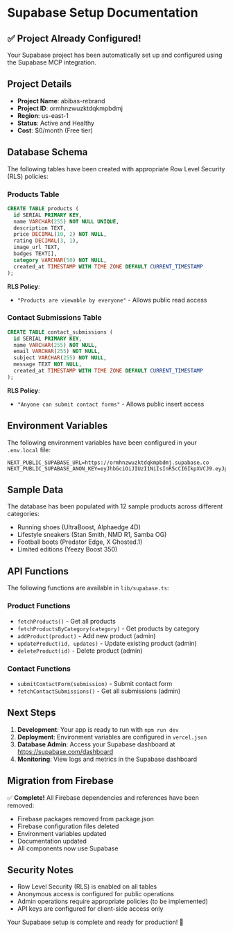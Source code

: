 # Supabase Setup Documentation

## ✅ Project Already Configured!

Your Supabase project has been automatically set up and configured using the Supabase MCP integration.

## Project Details

- **Project Name**: abibas-rebrand
- **Project ID**: ormhnzwuzktdqkmpbdmj
- **Region**: us-east-1
- **Status**: Active and Healthy
- **Cost**: $0/month (Free tier)

## Database Schema

The following tables have been created with appropriate Row Level Security (RLS) policies:

### Products Table
```sql
CREATE TABLE products (
  id SERIAL PRIMARY KEY,
  name VARCHAR(255) NOT NULL UNIQUE,
  description TEXT,
  price DECIMAL(10, 2) NOT NULL,
  rating DECIMAL(3, 1),
  image_url TEXT,
  badges TEXT[],
  category VARCHAR(50) NOT NULL,
  created_at TIMESTAMP WITH TIME ZONE DEFAULT CURRENT_TIMESTAMP
);
```

**RLS Policy**: 
- `"Products are viewable by everyone"` - Allows public read access

### Contact Submissions Table
```sql
CREATE TABLE contact_submissions (
  id SERIAL PRIMARY KEY,
  name VARCHAR(255) NOT NULL,
  email VARCHAR(255) NOT NULL,
  subject VARCHAR(255) NOT NULL,
  message TEXT NOT NULL,
  created_at TIMESTAMP WITH TIME ZONE DEFAULT CURRENT_TIMESTAMP
);
```

**RLS Policy**:
- `"Anyone can submit contact forms"` - Allows public insert access

## Environment Variables

The following environment variables have been configured in your `.env.local` file:

```env
NEXT_PUBLIC_SUPABASE_URL=https://ormhnzwuzktdqkmpbdmj.supabase.co
NEXT_PUBLIC_SUPABASE_ANON_KEY=eyJhbGciOiJIUzI1NiIsInR5cCI6IkpXVCJ9.eyJpc3MiOiJzdXBhYmFzZSIsInJlZiI6Im9ybWhuend1emt0ZHFrbXBiZG1qIiwicm9sZSI6ImFub24iLCJpYXQiOjE3NTE4Nzg3MzgsImV4cCI6MjA2NzQ1NDczOH0.2Thu_0Zxy3cKkjocfNcRXYEcS_5DCl94o4TrBPZg_vI
```

## Sample Data

The database has been populated with 12 sample products across different categories:
- Running shoes (UltraBoost, Alphaedge 4D)
- Lifestyle sneakers (Stan Smith, NMD R1, Samba OG)
- Football boots (Predator Edge, X Ghosted.1)
- Limited editions (Yeezy Boost 350)

## API Functions

The following functions are available in `lib/supabase.ts`:

### Product Functions
- `fetchProducts()` - Get all products
- `fetchProductsByCategory(category)` - Get products by category
- `addProduct(product)` - Add new product (admin)
- `updateProduct(id, updates)` - Update existing product (admin)
- `deleteProduct(id)` - Delete product (admin)

### Contact Functions
- `submitContactForm(submission)` - Submit contact form
- `fetchContactSubmissions()` - Get all submissions (admin)

## Next Steps

1. **Development**: Your app is ready to run with `npm run dev`
2. **Deployment**: Environment variables are configured in `vercel.json`
3. **Database Admin**: Access your Supabase dashboard at https://supabase.com/dashboard
4. **Monitoring**: View logs and metrics in the Supabase dashboard

## Migration from Firebase

✅ **Complete!** All Firebase dependencies and references have been removed:
- Firebase packages removed from package.json
- Firebase configuration files deleted
- Environment variables updated
- Documentation updated
- All components now use Supabase

## Security Notes

- Row Level Security (RLS) is enabled on all tables
- Anonymous access is configured for public operations
- Admin operations require appropriate policies (to be implemented)
- API keys are configured for client-side access only

Your Supabase setup is complete and ready for production! 🚀
